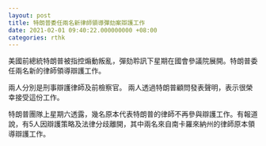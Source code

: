 ```yaml
---
layout: post
title: 特朗普委任兩名新律師領導彈劾案辯護工作
date: 2021-02-01 09:40:22.000000000 +08:00
categories: rthk
---
```


美國前總統特朗普被指控煽動叛亂，彈劾聆訊下星期在國會參議院展開。特朗普委任兩名新的律師領導辯護工作。

兩人分別是刑事辯護律師及前檢察官。 兩人透過特朗普顧問發表聲明，表示很榮幸接受這份工作。

特朗普團隊上星期六透露，幾名原本代表特朗普的律師不再參與辯護工作。有報道說，有5人因辯護策略及法律分歧離開，其中兩名來自南卡羅來納州的律師原本領導辯護工作。
